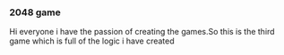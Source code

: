 ### 2048 game
Hi everyone  i have the passion of creating the games.So this is the third game which is full of the logic i have created 
